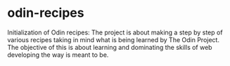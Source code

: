 # odin-recipes
Initialization of Odin recipes:
 The project is about making a step by step of various recipes taking in mind
what is being learned by The Odin Project. The objective of this is about
learning and dominating the skills of web developing the way is meant to be.